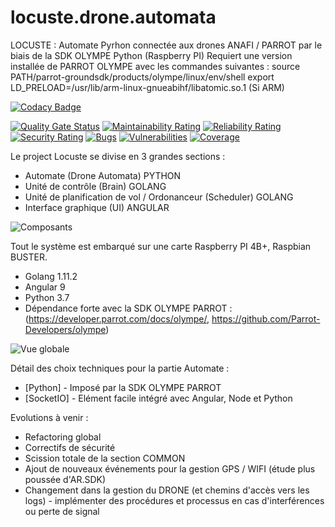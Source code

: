 # locuste.drone.automata
LOCUSTE : Automate Pyrhon connectée aux drones ANAFI / PARROT par le biais de la SDK OLYMPE Python (Raspberry PI)
Requiert une version installée de PARROT OLYMPE avec les commandes suivantes : 
source PATH/parrot-groundsdk/products/olympe/linux/env/shell
export LD_PRELOAD=/usr/lib/arm-linux-gnueabihf/libatomic.so.1 (Si ARM)


[![Codacy Badge](https://app.codacy.com/project/badge/Grade/28b77886b9ad485d8c3b261a48dc2af3)](https://www.codacy.com/manual/axel.maciejewski/locuste.drone.automata?utm_source=github.com&amp;utm_medium=referral&amp;utm_content=DaemonToolz/locuste.drone.automata&amp;utm_campaign=Badge_Grade)


[![Quality Gate Status](https://sonarcloud.io/api/project_badges/measure?project=DaemonToolz_locuste.drone.automata&metric=alert_status)](https://sonarcloud.io/dashboard?id=DaemonToolz_locuste.drone.automata)
[![Maintainability Rating](https://sonarcloud.io/api/project_badges/measure?project=DaemonToolz_locuste.drone.automata&metric=sqale_rating)](https://sonarcloud.io/dashboard?id=DaemonToolz_locuste.drone.automata)
[![Reliability Rating](https://sonarcloud.io/api/project_badges/measure?project=DaemonToolz_locuste.drone.automata&metric=reliability_rating)](https://sonarcloud.io/dashboard?id=DaemonToolz_locuste.drone.automata)
[![Security Rating](https://sonarcloud.io/api/project_badges/measure?project=DaemonToolz_locuste.drone.automata&metric=security_rating)](https://sonarcloud.io/dashboard?id=DaemonToolz_locuste.drone.automata)
[![Bugs](https://sonarcloud.io/api/project_badges/measure?project=DaemonToolz_locuste.drone.automata&metric=bugs)](https://sonarcloud.io/dashboard?id=DaemonToolz_locuste.drone.automata)
[![Vulnerabilities](https://sonarcloud.io/api/project_badges/measure?project=DaemonToolz_locuste.drone.automata&metric=vulnerabilities)](https://sonarcloud.io/dashboard?id=DaemonToolz_locuste.drone.automata)
[![Coverage](https://sonarcloud.io/api/project_badges/measure?project=DaemonToolz_locuste.drone.automata&metric=coverage)](https://sonarcloud.io/dashboard?id=DaemonToolz_locuste.drone.automata)



Le project Locuste se divise en 3 grandes sections : 
* Automate (Drone Automata) PYTHON
* Unité de contrôle (Brain) GOLANG
* Unité de planification de vol / Ordonanceur (Scheduler) GOLANG
* Interface graphique (UI) ANGULAR


![Composants](https://user-images.githubusercontent.com/6602774/82243830-8960ca80-9940-11ea-917e-15585f178c6d.png)

Tout le système est embarqué sur une carte Raspberry PI 4B+, Raspbian BUSTER.
* Golang 1.11.2
* Angular 9
* Python 3.7
* Dépendance forte avec la SDK OLYMPE PARROT : (https://developer.parrot.com/docs/olympe/, https://github.com/Parrot-Developers/olympe)


![Vue globale](https://user-images.githubusercontent.com/6602774/82240232-59162d80-993a-11ea-8f8e-c7d3cfde2a7c.png)


Détail des choix techniques pour la partie Automate :

* [Python] - Imposé par la SDK OLYMPE PARROT
* [SocketIO] - Elément facile intégré avec Angular, Node et Python

Evolutions à venir : 
* Refactoring global
* Correctifs de sécurité
* Scission totale de la section COMMON
* Ajout de nouveaux événements pour la gestion GPS / WIFI (étude plus poussée d'AR.SDK)
* Changement dans la gestion du DRONE (et chemins d'accès vers les logs) - implémenter des procédures et processus en cas d'interférences ou perte de signal

